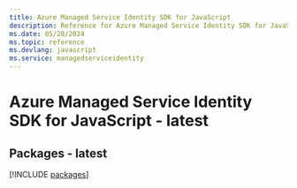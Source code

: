 ```yaml
---
title: Azure Managed Service Identity SDK for JavaScript
description: Reference for Azure Managed Service Identity SDK for JavaScript
ms.date: 05/28/2024
ms.topic: reference
ms.devlang: javascript
ms.service: managedserviceidentity
---
```

# Azure Managed Service Identity SDK for JavaScript - latest
## Packages - latest
[!INCLUDE [packages](managed-service-identity-index.md)]